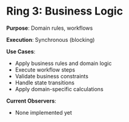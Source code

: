 # Ring 3: Business Logic

**Purpose**: Domain rules, workflows

**Execution**: Synchronous (blocking)

**Use Cases**:
- Apply business rules and domain logic
- Execute workflow steps
- Validate business constraints
- Handle state transitions
- Apply domain-specific calculations

**Current Observers**:
- None implemented yet